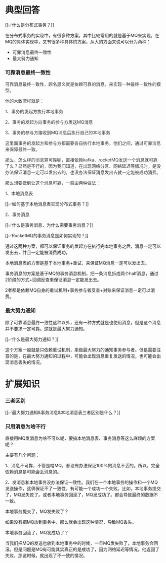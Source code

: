# 典型回答
[[✅什么是分布式事务？]]



在分布式事务的实现中，有很多种方案，其中比较常用的就是基于MQ来实现，在MQ的具体实现中，又有很多种具体的方案，从大的方面来说可以分为两种：

+ 可靠消息最终一致性
+ 最大努力通知



### 可靠消息最终一致性


<font style="color:rgb(51, 51, 51);">可靠消息最终一致性，顾名思义就是依赖可靠的消息，来实现一种最终一致性的模型。</font>

<font style="color:rgb(51, 51, 51);"></font>

<font style="color:rgb(51, 51, 51);">他的大致流程就是：</font>

<font style="color:rgb(51, 51, 51);">1、事务的发起方执行本地事务</font>

<font style="color:rgb(51, 51, 51);">2、事务的发起方向事务的参与方发送MQ消息</font>

<font style="color:rgb(51, 51, 51);">3、事务的参与方接收到MQ消息后执行自己的本地事务</font>

<font style="color:rgb(51, 51, 51);"></font>

<font style="color:rgb(51, 51, 51);">这里面事务的发起方和参与方都需要各自执行本地事务，他们之间，通过可靠消息来保障最终一致。</font>

<font style="color:rgb(51, 51, 51);"></font>

<font style="color:rgb(51, 51, 51);">那么，怎么样的消息算可靠呢，直接依赖kafka、rocketMQ发送一个消息就可靠了么？显然是不行的，因为我们知道，在出现网络分区、网络延迟等情况时，是没办法保证消息一定可以发出去的，也没办法保证消息发出去就一定能被成功消费。</font>

<font style="color:rgb(51, 51, 51);"></font>

<font style="color:rgb(51, 51, 51);">那么想要做到让这个消息可靠，一般由两种做法：</font>

<font style="color:rgb(51, 51, 51);"></font>

<font style="color:rgb(51, 51, 51);">1、本地消息表</font>

<font style="color:rgb(51, 51, 51);"></font>

[[✅如何基于本地消息表实现分布式事务？]]



<font style="color:rgb(51, 51, 51);">2、事务消息</font>

<font style="color:rgb(51, 51, 51);"></font>

[[✅什么是事务消息，为什么需要事务消息？]]



[[✅RocketMQ的事务消息是如何实现的？]]

<font style="color:rgb(51, 51, 51);"></font>

通过这两种方案，都可以保证事务的发起方在执行完本地事务之后，消息一定可以发出去，并且一定能被消费成功。



本地消息表的方案是基于本地事务+重试，来保证MQ消息一定可以发出去。

事务消息的方案是基于MQ的事务消息机制，把一条消息拆成两个half消息，通过2阶段的方式+回调反查来保证消息一定能发出去。



2者都是依赖MQ自身的重试机制+事务参与者反查+对账来保证消息一定可以消费。





### 最大努力通知


除了可靠消息最终一致性这种以外，还有一种方式就是也使用消息，但是这个消息并不要求一定可靠。这就是最大努力通知。



[[✅什么是最大努力通知？]]



这个方案一般就是只依赖重试机制，来做最大努力的通知事务参与者。但是需要注意的是，在最大努力通知的过程中，可能会出现消息重复发送的情况，也可能会出现消息丢失的情况。



# 扩展知识


### 三者区别


[[✅最大努力通知&事务消息&本地消息表三者区别是什么？]]



### 只用消息为啥不行


直接用MQ发消息为啥不可以呢，要搞本地消息表、事务消息等这么麻烦的方案呢？



主要有几个问题：



1、消息不可靠，不管是啥MQ，都没有办法保证100%的消息不丢的。所以，完全依赖消息是可能会丢消息的。



2、发消息和本地事务没办法保证一致性。我们在一个本地事务的操作和一个MQ发送操作，这俩保证不了一致性，有可能一个成功一个失败。比如，本地事务提交了，MQ发失败了。或者本地事务回滚了，MQ发成功了。都会导致最终的数据不一致。



本地事务提交了，MQ发失败了？



如果没有把MQ放到事务中，那么就会出现这种情况，导致MQ丢失。



本地事务回滚了，MQ发成功了？



当我们把MQ的发送也放到本地事务中的时候，一旦MQ发失败了，本地事务会回滚。但是问题是MQ有可能其实真正的是成功了，因为网络延迟等情况，他返回了失败，那这时候，就出现了不一致的情况。

